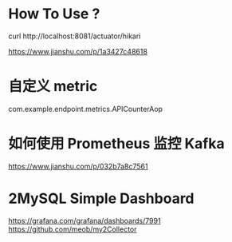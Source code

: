 
# How To Use ?

curl http://localhost:8081/actuator/hikari

https://www.jianshu.com/p/1a3427c48618
# 自定义 metric
com.example.endpoint.metrics.APICounterAop

# 如何使用 Prometheus 监控 Kafka
https://www.jianshu.com/p/032b7a8c7561

# 2MySQL Simple Dashboard
https://grafana.com/grafana/dashboards/7991
https://github.com/meob/my2Collector